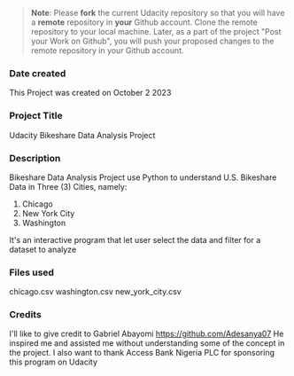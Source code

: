 >**Note**: Please **fork** the current Udacity repository so that you will have a **remote** repository in **your** Github account. Clone the remote repository to your local machine. Later, as a part of the project "Post your Work on Github", you will push your proposed changes to the remote repository in your Github account.

### Date created
This Project was created on October 2 2023 

### Project Title
Udacity Bikeshare Data Analysis Project 

### Description
Bikeshare Data Analysis Project use Python to understand U.S. Bikeshare Data in Three (3) Cities, namely:
1. Chicago 
2. New York City
3. Washington

It's an interactive program that let user select the data and filter for a dataset to analyze


### Files used
chicago.csv
washington.csv
new_york_city.csv

### **Credits**
I'll like to give credit to Gabriel Abayomi
https://github.com/Adesanya07
He inspired me and assisted me without understanding some of the concept in the project.
I also want to thank Access Bank Nigeria PLC for sponsoring this program on Udacity
